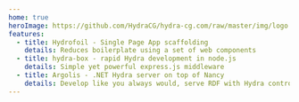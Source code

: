 ```yaml
---
home: true
heroImage: https://github.com/HydraCG/hydra-cg.com/raw/master/img/logo.png
features:
  - title: Hydrofoil - Single Page App scaffolding
    details: Reduces boilerplate using a set of web components
  - title: hydra-box - rapid Hydra development in node.js
    details: Simple yet powerful express.js middleware
  - title: Argolis - .NET Hydra server on top of Nancy
    details: Develop like you always would, serve RDF with Hydra controls 
---
```

